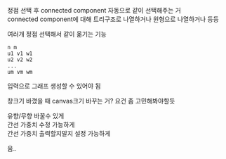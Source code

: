 정점 선택 후 connected component 자동으로 같이 선택해주는 거   
connected component에 대해 트리구조로 나열하거나 원형으로 나열하거나 등등   

여러개 정점 선택해서 같이 옮기는 기능   

```
n m
u1 v1 w1
u2 v2 w2
...
um vm wm
```
입력으로 그래프 생성할 수 있어야 됨   

창크기 바꼈을 때 canvas크기 바꾸는 거? 요건 좀 고민해봐야할듯   


유향/무향 바꿀수 있게   
간선 가중치 수정 가능하게   
간선 가중치 출력할지말지 설정 가능하게   

음..   